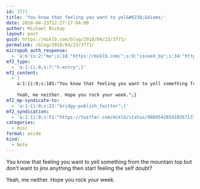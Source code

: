 ```yaml
---
id: 3771
title: 'You know that feeling you want to yel&#8230;&diams;'
date: 2018-04-23T12:27:17-04:00
author: Michael Bishop
layout: post
guid: https://miklb.com/blog/2018/04/23/3771/
permalink: /blog/2018/04/23/3771/
micropub_auth_response:
  - 'a:6:{s:2:"me";s:18:"https://miklb.com/";s:9:"issued_by";s:34:"https://tokens.indieauth.com/token";s:9:"client_id";s:21:"https://quill.p3k.io/";s:9:"issued_at";i:1515785966;s:5:"scope";s:13:"create update";s:5:"nonce";i:1033266350;}'
mf2_type:
  - 'a:1:{i:0;s:7:"h-entry";}'
mf2_content:
  - |
    a:1:{i:0;s:185:"You know that feeling you want to yell something from the mountain top but don’t want to jinx anything then start feeling the self doubt?
    
    Yeah, me neither. Hope you rock your week.";}
mf2_mp-syndicate-to:
  - 'a:1:{i:0;s:22:"bridgy-publish_twitter";}'
mf2_syndication:
  - 'a:1:{i:0;s:51:"https://twitter.com/miklb/status/988454285410267137";}'
categories:
  - misc
format: aside
kind:
  - Note
---
```

You know that feeling you want to yell something from the mountain top but don’t want to jinx anything then start feeling the self doubt?

Yeah, me neither. Hope you rock your week.